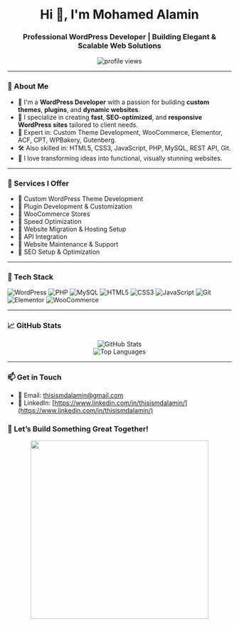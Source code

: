 <h1 align="center">Hi 👋, I'm Mohamed Alamin</h1>
<h3 align="center">Professional WordPress Developer | Building Elegant & Scalable Web Solutions</h3>

<p align="center">
  <img src="https://komarev.com/ghpvc/?username=thisisalamin&label=Profile%20views&color=0e75b6&style=flat" alt="profile views" />
</p>

---

### 🚀 About Me

- 🔧 I'm a **WordPress Developer** with a passion for building **custom themes**, **plugins**, and **dynamic websites**.
- 🎯 I specialize in creating **fast**, **SEO-optimized**, and **responsive WordPress sites** tailored to client needs.
- 🧩 Expert in: Custom Theme Development, WooCommerce, Elementor, ACF, CPT, WPBakery, Gutenberg.
- 🛠️ Also skilled in: HTML5, CSS3, JavaScript, PHP, MySQL, REST API, Git.
- 💬 I love transforming ideas into functional, visually stunning websites.

---

### 💼 Services I Offer

- 🔹 Custom WordPress Theme Development  
- 🔹 Plugin Development & Customization  
- 🔹 WooCommerce Stores  
- 🔹 Speed Optimization  
- 🔹 Website Migration & Hosting Setup  
- 🔹 API Integration  
- 🔹 Website Maintenance & Support  
- 🔹 SEO Setup & Optimization

---

### 🧰 Tech Stack

![WordPress](https://img.shields.io/badge/WordPress-21759B?style=for-the-badge&logo=wordpress&logoColor=white)
![PHP](https://img.shields.io/badge/PHP-777BB4?style=for-the-badge&logo=php&logoColor=white)
![MySQL](https://img.shields.io/badge/MySQL-005C84?style=for-the-badge&logo=mysql&logoColor=white)
![HTML5](https://img.shields.io/badge/HTML5-E34F26?style=for-the-badge&logo=html5&logoColor=white)
![CSS3](https://img.shields.io/badge/CSS3-1572B6?style=for-the-badge&logo=css3&logoColor=white)
![JavaScript](https://img.shields.io/badge/JavaScript-F7DF1E?style=for-the-badge&logo=javascript&logoColor=black)
![Git](https://img.shields.io/badge/Git-F05032?style=for-the-badge&logo=git&logoColor=white)
![Elementor](https://img.shields.io/badge/Elementor-92003B?style=for-the-badge&logo=elementor&logoColor=white)
![WooCommerce](https://img.shields.io/badge/WooCommerce-96588a?style=for-the-badge&logo=woocommerce&logoColor=white)

---

### 📈 GitHub Stats

<p align="center">
  <img src="https://github-readme-stats.vercel.app/api?username=thisisalamin&show_icons=true&theme=radical" alt="GitHub Stats" />
  <br />
  <img src="https://github-readme-stats.vercel.app/api/top-langs/?username=thisisalamin&layout=compact&theme=radical" alt="Top Languages" />
</p>

---

### 📫 Get in Touch

- 📧 Email: [thisismdalamin@gmail.com](mailto:thisismdalamin@gmail.com)
- 💬 LinkedIn: [https://www.linkedin.com/in/thisismdalamin/](https://www.linkedin.com/in/thisismdalamin/)


### 🎯 Let’s Build Something Great Together!

<p align="center">
  <img src="https://media.giphy.com/media/L1R1tvI9svkIWwpVYr/giphy.gif" width="400" />
</p>
